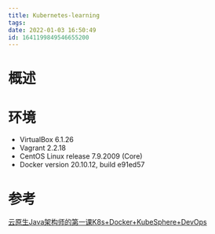 ```yaml
---
title: Kubernetes-learning
tags: 
date: 2022-01-03 16:50:49
id: 1641199849546655200
---
```

# 概述



# 环境

- VirtualBox 6.1.26 
- Vagrant 2.2.18 
- CentOS Linux release 7.9.2009 (Core) 
- Docker version 20.10.12, build e91ed57

# 参考

 [云原生Java架构师的第一课K8s+Docker+KubeSphere+DevOps](https://www.bilibili.com/video/BV13Q4y1C7hS) 
